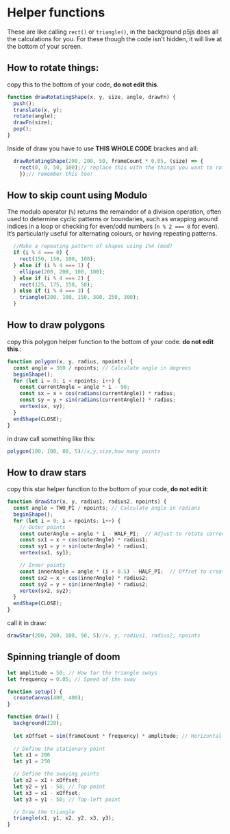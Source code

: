 # Helper functions 
These are like calling `rect()` or `triangle()`, in the background p5js does all the calculations for you. For these though the code isn't hidden, it will live at the bottom of your screen. 

## How to rotate things:

copy this to the bottom of your code, **do not edit this**. 
```js
function drawRotatingShape(x, y, size, angle, drawFn) {
  push();
  translate(x, y);
  rotate(angle);
  drawFn(size);
  pop();
}
```
Inside of draw you have to use **THIS WHOLE CODE** brackes and all:
```js
  drawRotatingShape(200, 200, 50, frameCount * 0.05, (size) => {
    rect(0, 0, 50, 100);// replace this with the things you want to rotate
    });// remember this too!
```
## How to skip count using Modulo
The modulo operator (`%`) returns the remainder of a division operation, often used to determine cyclic patterns or boundaries, such as wrapping around indices in a loop or checking for even/odd numbers (`n % 2 === 0` for even). It’s particularly useful for alternating colours, or having repeating patterns. 

```js
  //Make a repeating pattern of shapes using i%4 (mod)
  if (i % 4 === 0) {
    rect(150, 150, 100, 100); 
  } else if (i % 4 === 1) {
    ellipse(200, 200, 100, 100); 
  } else if (i % 4 === 2) {
    rect(125, 175, 150, 50);
  } else if (i % 4 === 3) {
    triangle(200, 100, 150, 300, 250, 300);
  }
```

## How to draw polygons

copy this polygon helper function to the bottom of your code.  **do not edit this**.:

```javascript
function polygon(x, y, radius, npoints) {
  const angle = 360 / npoints; // Calculate angle in degrees   
  beginShape();
  for (let i = 0; i < npoints; i++) {
    const currentAngle = angle * i - 90;
    const sx = x + cos(radians(currentAngle)) * radius; 
    const sy = y + sin(radians(currentAngle)) * radius; 
    vertex(sx, sy);
  }
  endShape(CLOSE);
}
```
in draw call something like this:
```js
polygon(100, 100, 80, 5)//x,y,size,how many points
```

## How to draw stars
copy this star helper function to the bottom of your code, **do not edit it**:
```js
function drawStar(x, y, radius1, radius2, npoints) {
  const angle = TWO_PI / npoints; // Calculate angle in radians
  beginShape();
  for (let i = 0; i < npoints; i++) {
    // Outer points
    const outerAngle = angle * i - HALF_PI;  // Adjust to rotate correctly
    const sx1 = x + cos(outerAngle) * radius1;
    const sy1 = y + sin(outerAngle) * radius1;
    vertex(sx1, sy1);

    // Inner points
    const innerAngle = angle * (i + 0.5) - HALF_PI;  // Offset to create inner points
    const sx2 = x + cos(innerAngle) * radius2;
    const sy2 = y + sin(innerAngle) * radius2;
    vertex(sx2, sy2);
  }
  endShape(CLOSE);
}
```
call it in draw:
```js
drawStar(200, 200, 100, 50, 5)//x, y, radius1, radius2, npoints
```

## Spinning triangle of doom
```js
let amplitude = 50; // How far the triangle sways
let frequency = 0.05; // Speed of the sway

function setup() {
  createCanvas(400, 400);
}

function draw() {
  background(220);
  
  let xOffset = sin(frameCount * frequency) * amplitude; // Horizontal movement
  
  // Define the stationary point
  let x1 = 200
  let y1 = 250

  // Define the swaying points
  let x2 = x1 + xOffset;
  let y2 = y1 - 50; // Top point
  let x3 = x1 - xOffset;
  let y3 = y1 - 50; // Top-left point

  // Draw the triangle
  triangle(x1, y1, x2, y2, x3, y3);
}
```
